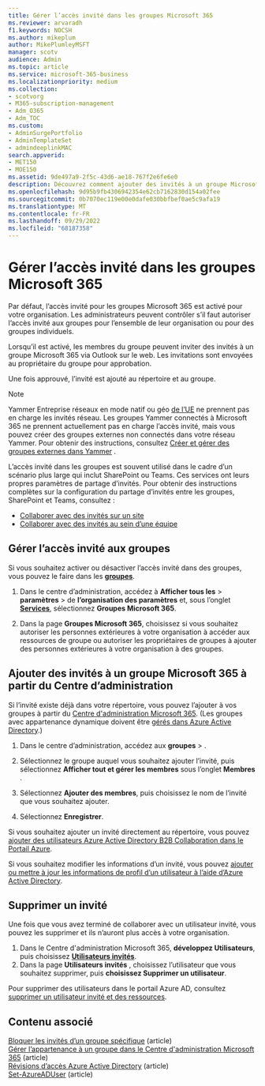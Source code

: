 ```yaml
---
title: Gérer l’accès invité dans les groupes Microsoft 365
ms.reviewer: arvaradh
f1.keywords: NOCSH
ms.author: mikeplum
author: MikePlumleyMSFT
manager: scotv
audience: Admin
ms.topic: article
ms.service: microsoft-365-business
ms.localizationpriority: medium
ms.collection:
- scotvorg
- M365-subscription-management
- Adm_O365
- Adm_TOC
ms.custom:
- AdminSurgePortfolio
- AdminTemplateSet
- admindeeplinkMAC
search.appverid:
- MET150
- MOE150
ms.assetid: 9de497a9-2f5c-43d6-ae18-767f2e6fe6e0
description: Découvrez comment ajouter des invités à un groupe Microsoft 365, afficher des invités et utiliser PowerShell pour contrôler l’accès invité.
ms.openlocfilehash: 9d95b9fb4306942354e62cb7162830d154a02fee
ms.sourcegitcommit: 0b7070ec119e00e0dafe030bbfbef0ae5c9afa19
ms.translationtype: MT
ms.contentlocale: fr-FR
ms.lasthandoff: 09/29/2022
ms.locfileid: "68187358"
---
```

# <a name="manage-guest-access-in-microsoft-365-groups"></a>Gérer l’accès invité dans les groupes Microsoft 365

Par défaut, l’accès invité pour les groupes Microsoft 365 est activé pour votre organisation. Les administrateurs peuvent contrôler s’il faut autoriser l’accès invité aux groupes pour l’ensemble de leur organisation ou pour des groupes individuels.

Lorsqu’il est activé, les membres du groupe peuvent inviter des invités à un groupe Microsoft 365 via Outlook sur le web. Les invitations sont envoyées au propriétaire du groupe pour approbation.

Une fois approuvé, l’invité est ajouté au répertoire et au groupe.

> [!Note]
> Yammer Entreprise réseaux en mode natif ou géo [de l’UE](/yammer/manage-security-and-compliance/manage-data-compliance) ne prennent pas en charge les invités réseau.
> Les groupes Yammer connectés à Microsoft 365 ne prennent actuellement pas en charge l’accès invité, mais vous pouvez créer des groupes externes non connectés dans votre réseau Yammer. Pour obtenir des instructions, consultez [Créer et gérer des groupes externes dans Yammer](/yammer/work-with-external-users/create-and-manage-external-groups) .

L’accès invité dans les groupes est souvent utilisé dans le cadre d’un scénario plus large qui inclut SharePoint ou Teams. Ces services ont leurs propres paramètres de partage d’invités. Pour obtenir des instructions complètes sur la configuration du partage d’invités entre les groupes, SharePoint et Teams, consultez :

- [Collaborer avec des invités sur un site](../../solutions/collaborate-in-site.md)
- [Collaborer avec des invités au sein d’une équipe](../../solutions/collaborate-as-team.md)

## <a name="manage-groups-guest-access"></a>Gérer l’accès invité aux groupes

Si vous souhaitez activer ou désactiver l’accès invité dans des groupes, vous pouvez le faire dans les <a href="https://go.microsoft.com/fwlink/p/?linkid=2052855" target="_blank">**groupes**</a>.

1. Dans le centre d’administration, accédez à **Afficher tous les** \> **paramètres** \> de **l’organisation des paramètres** et, sous l’onglet <a href="https://go.microsoft.com/fwlink/p/?linkid=2053743" target="_blank">**Services**</a>, sélectionnez **Groupes Microsoft 365**.
  
2. Dans la page **Groupes Microsoft 365**, choisissez si vous souhaitez autoriser les personnes extérieures à votre organisation à accéder aux ressources de groupe ou autoriser les propriétaires de groupes à ajouter des personnes extérieures à votre organisation à des groupes.

## <a name="add-guests-to-a-microsoft-365-group-from-the-admin-center"></a>Ajouter des invités à un groupe Microsoft 365 à partir du Centre d’administration

Si l’invité existe déjà dans votre répertoire, vous pouvez l’ajouter à vos groupes à partir du <a href="https://go.microsoft.com/fwlink/p/?linkid=2052855" target="_blank">Centre d'administration Microsoft 365</a>. (Les groupes avec appartenance dynamique doivent être [gérés dans Azure Active Directory](/azure/active-directory/enterprise-users/groups-create-rule).)
  
1. Dans le centre d’administration, accédez aux **groupes** > .<a href="https://go.microsoft.com/fwlink/p/?linkid=2052855" target="_blank"></a>
  
2. Sélectionnez le groupe auquel vous souhaitez ajouter l’invité, puis sélectionnez **Afficher tout et gérer les membres** sous l’onglet **Membres** . 
  
3. Sélectionnez **Ajouter des membres**, puis choisissez le nom de l’invité que vous souhaitez ajouter.

4. Sélectionnez **Enregistrer**.

Si vous souhaitez ajouter un invité directement au répertoire, vous pouvez [ajouter des utilisateurs Azure Active Directory B2B Collaboration dans le Portail Azure](/azure/active-directory/b2b/add-users-administrator).

Si vous souhaitez modifier les informations d’un invité, vous pouvez [ajouter ou mettre à jour les informations de profil d’un utilisateur à l’aide d’Azure Active Directory](/azure/active-directory/fundamentals/active-directory-users-profile-azure-portal).

## <a name="remove-a-guest"></a>Supprimer un invité

Une fois que vous avez terminé de collaborer avec un utilisateur invité, vous pouvez les supprimer et ils n’auront plus accès à votre organisation.

1. Dans le Centre d'administration Microsoft 365, **développez Utilisateurs**, puis choisissez <a href="https://go.microsoft.com/fwlink/p/?linkid=2074830" target="_blank">**Utilisateurs invités**</a>.
1. Dans la page **Utilisateurs invités** , choisissez l’utilisateur que vous souhaitez supprimer, puis **choisissez Supprimer un utilisateur**.

Pour supprimer des utilisateurs dans le portail Azure AD, consultez [supprimer un utilisateur invité et des ressources](/azure/active-directory/b2b/b2b-quickstart-add-guest-users-portal#clean-up-resources).


## <a name="related-content"></a>Contenu associé

[Bloquer les invités d’un groupe spécifique](../../solutions/per-group-guest-access.md) (article)\
[Gérer l’appartenance à un groupe dans le Centre d'administration Microsoft 365](add-or-remove-members-from-groups.md) (article)\
[Révisions d’accès Azure Active Directory](/azure/active-directory/active-directory-azure-ad-controls-perform-access-review) (article)\
[Set-AzureADUser](/powershell/module/azuread/set-azureaduser) (article)
